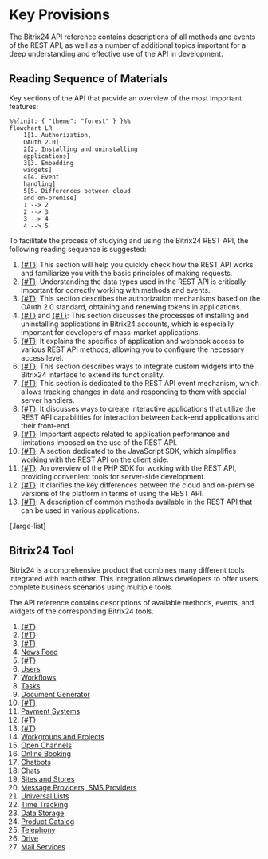 # Key Provisions

The Bitrix24 API reference contains descriptions of all methods and events of the REST API, as well as a number of additional topics important for a deep understanding and effective use of the API in development.

## Reading Sequence of Materials

Key sections of the API that provide an overview of the most important features:

```mermaid
%%{init: { "theme": "forest" } }%%
flowchart LR
    1[1. Authorization, 
    OAuth 2.0]
    2[2. Installing and uninstalling 
    applications]
    3[3. Embedding 
    widgets]
    4[4. Event 
    handling]
    5[5. Differences between cloud 
    and on-premise]
    1 --> 2
    2 --> 3
    3 --> 4
    4 --> 5
```

To facilitate the process of studying and using the Bitrix24 REST API, the following reading sequence is suggested:

1. [{#T}](how-to-call-rest-api/authorization.md): This section will help you quickly check how the REST API works and familiarize you with the basic principles of making requests.
2. [{#T}](data-types.md): Understanding the data types used in the REST API is critically important for correctly working with methods and events.
3. [{#T}](oauth/index.md): This section describes the authorization mechanisms based on the OAuth 2.0 standard, obtaining and renewing tokens in applications.
4. [{#T}](app-installation/index.md) and [{#T}](app-uninstallation.md): This section discusses the processes of installing and uninstalling applications in Bitrix24 accounts, which is especially important for developers of mass-market applications.
5. [{#T}](scopes/permissions.md): It explains the specifics of application and webhook access to various REST API methods, allowing you to configure the necessary access level.
6. [{#T}](widgets/index.md): This section describes ways to integrate custom widgets into the Bitrix24 interface to extend its functionality.
7. [{#T}](events/index.md): This section is dedicated to the REST API event mechanism, which allows tracking changes in data and responding to them with special server handlers.
8. [{#T}](interactivity/index.md): It discusses ways to create interactive applications that utilize the REST API capabilities for interaction between back-end applications and their front-end.
9. [{#T}](performance/limits.md): Important aspects related to application performance and limitations imposed on the use of the REST API.
10. [{#T}](bx24-js-sdk/index.md): A section dedicated to the JavaScript SDK, which simplifies working with the REST API on the client side.
11. [{#T}](crest-php-sdk/index.md): An overview of the PHP SDK for working with the REST API, providing convenient tools for server-side development.
12. [{#T}](cloud-and-on-premise/index.md): It clarifies the key differences between the cloud and on-premise versions of the platform in terms of using the REST API.
13. [{#T}](common/index.md): A description of common methods available in the REST API that can be used in various applications.

{.large-list}

## Bitrix24 Tool

Bitrix24 is a comprehensive product that combines many different tools integrated with each other. This integration allows developers to offer users complete business scenarios using multiple tools.

The API reference contains descriptions of available methods, events, and widgets of the corresponding Bitrix24 tools.

1. [{#T}](./common/index.md)
2. [{#T}](./crm/index.md)
3. [{#T}](./ai/index.md)
4. [News Feed](./log/index.md)
5. [{#T}](./sale/index.md)
6. [Users](./user/index.md)
7. [Workflows](./bizproc/index.md)
8. [Tasks](./tasks/index.md)
9. [Document Generator](./document-generator/index.md)
10. [{#T}](./calendar/index.md)
11. [Payment Systems](./pay-system/index.md)
12. [{#T}](./departments/index.md)
13. [{#T}](./user-consent/index.md)
14. [Workgroups and Projects](./sonet-group/sonet-group-create.md)
15. [Open Channels](./imopenlines/index.md)
16. [Online Booking](./booking/index.md)
17. [Chatbots](./chat-bots/index.md)
18. [Chats](./chats/index.md)
19. [Sites and Stores](./landing/index.md)
20. [Message Providers, SMS Providers](./messageservice/index.md)
21. [Universal Lists](./lists/index.md)
22. [Time Tracking](./timeman/index.md)
23. [Data Storage](./entity/index.md)
24. [Product Catalog](./catalog/index.md)
25. [Telephony](./telephony/index.md)
26. [Drive](./disk/index.md)
27. [Mail Services](./mailservice/index.md)